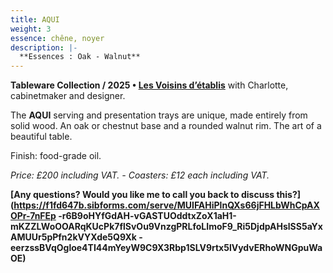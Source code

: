 ```yaml
---
title: AQUI
weight: 3
essence: chêne, noyer
description: |-
  **Essences : Oak - Walnut**
---
```


**Tableware Collection / 2025 • [Les Voisins d’établis](/oeuvres/voisins/)** with Charlotte, cabinetmaker and designer.

The **AQUI** serving and presentation trays are unique, made entirely from solid wood.
An oak or chestnut base and a rounded walnut rim.
The art of a beautiful table.

Finish: food-grade oil. 

*Price: £200 including VAT. - Coasters: £12 each including VAT.*

**[Any questions? Would you like me to call you back to discuss this?](https://f1fd647b.sibforms.com/serve/MUIFAHiPlnQXs66jFHLbWhCpAXOPr-7nFEp -r6B9oHYfGdAH-vGASTUOddtxZoX1aH1-mKZZLWoOOARqKUcPk7flSvOu9VnzgPRLfoLImoF9_Ri5DjdpAHslSS5aYxAMUUr5pPfn2kVYXde5Q9Xk -eerzssBVqOgloe4TI44mYeyW9C9X3Rbp1SLV9rtx5lVydvERhoWNGpuWaOE)**
